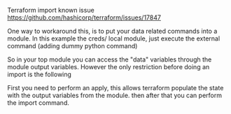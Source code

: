Terraform import known issue https://github.com/hashicorp/terraform/issues/17847

One way to workaround this, is to put your data related commands into a module. 
In this example the creds/ local module, just execute the external command (adding dummy python command)

So in your top module you can access the "data" variables through the module output variables. 
However the only restriction before doing an import is the following 

First you need to perform an apply, this allows terraform populate the state with the output variables from the module.
then after that you can perform the import command. 
